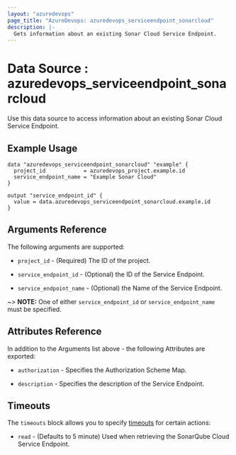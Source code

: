 ```yaml
---
layout: "azuredevops"
page_title: "AzureDevops: azuredevops_serviceendpoint_sonarcloud"
description: |-
  Gets information about an existing Sonar Cloud Service Endpoint. 
---
```


# Data Source : azuredevops_serviceendpoint_sonarcloud

Use this data source to access information about an existing Sonar Cloud Service Endpoint.

## Example Usage

```hcl
data "azuredevops_serviceendpoint_sonarcloud" "example" {
  project_id            = azuredevops_project.example.id
  service_endpoint_name = "Example Sonar Cloud"
}

output "service_endpoint_id" {
  value = data.azuredevops_serviceendpoint_sonarcloud.example.id
}
```

## Arguments Reference

The following arguments are supported:

* `project_id` - (Required) The ID of the project.

* `service_endpoint_id` - (Optional) the ID of the Service Endpoint.

* `service_endpoint_name` - (Optional) the Name of the Service Endpoint.

~> **NOTE:** One of either `service_endpoint_id` or `service_endpoint_name` must be specified.

## Attributes Reference

In addition to the Arguments list above - the following Attributes are exported:

* `authorization` - Specifies the Authorization Scheme Map.

* `description` - Specifies the description of the Service Endpoint.

## Timeouts

The `timeouts` block allows you to specify [timeouts](https://developer.hashicorp.com/terraform/language/resources/syntax#operation-timeouts) for certain actions:

* `read` - (Defaults to 5 minute) Used when retrieving the SonarQube Cloud Service Endpoint.